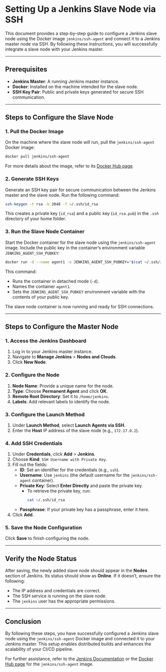 # Setting Up a Jenkins Slave Node via SSH

This document provides a step-by-step guide to configure a Jenkins slave node using the Docker image `jenkins/ssh-agent` and connect it to a Jenkins master node via SSH. By following these instructions, you will successfully integrate a slave node with your Jenkins master.

---

## **Prerequisites**

- **Jenkins Master**: A running Jenkins master instance.
- **Docker**: Installed on the machine intended for the slave node.
- **SSH Key Pair**: Public and private keys generated for secure SSH communication.

---

## **Steps to Configure the Slave Node**

### **1. Pull the Docker Image**

On the machine where the slave node will run, pull the `jenkins/ssh-agent` Docker image:

```bash
docker pull jenkins/ssh-agent
```

For more details about the image, refer to its [Docker Hub page](https://hub.docker.com/r/jenkins/ssh-agent).

### **2. Generate SSH Keys**

Generate an SSH key pair for secure communication between the Jenkins master and the slave node. Run the following command:

```bash
ssh-keygen -t rsa -b 2048 -f ~/.ssh/id_rsa
```

This creates a private key (`id_rsa`) and a public key (`id_rsa.pub`) in the `.ssh` directory of your home folder.

### **3. Run the Slave Node Container**

Start the Docker container for the slave node using the `jenkins/ssh-agent` image. Include the public key in the container’s environment variable `JENKINS_AGENT_SSH_PUBKEY`:

```bash
docker run -d --name agent1 -e JENKINS_AGENT_SSH_PUBKEY="$(cat ~/.ssh/id_rsa.pub)" jenkins/ssh-agent
```

This command:

- Runs the container in detached mode (`-d`).
- Names the container `agent1`.
- Sets the `JENKINS_AGENT_SSH_PUBKEY` environment variable with the contents of your public key.

The slave node container is now running and ready for SSH connections.

---

## **Steps to Configure the Master Node**

### **1. Access the Jenkins Dashboard**

1. Log in to your Jenkins master instance.
2. Navigate to **Manage Jenkins** > **Nodes and Clouds**.
3. Click **New Node**.

### **2. Configure the Node**

1. **Node Name**: Provide a unique name for the node.
2. **Type**: Choose **Permanent Agent** and click **OK**.
3. **Remote Root Directory**: Set it to `/home/jenkins`.
4. **Labels**: Add relevant labels to identify the node.

### **3. Configure the Launch Method**

1. Under **Launch Method**, select **Launch Agents via SSH**.
2. Enter the **Host** IP address of the slave node (e.g., `172.17.0.2`).

### **4. Add SSH Credentials**

1. Under **Credentials**, click **Add** > **Jenkins**.
2. Choose **Kind**: `SSH Username with Private Key`.
3. Fill out the fields:
   - **ID**: Set an identifier for the credentials (e.g., `ssh`).
   - **Username**: Use `jenkins` (the default username for the `jenkins/ssh-agent` container).
   - **Private Key**: Select **Enter Directly** and paste the private key.
     - To retrieve the private key, run:
       ```bash
       cat ~/.ssh/id_rsa
       ```
   - **Passphrase**: If your private key has a passphrase, enter it here.
4. Click **Add**.

### **5. Save the Node Configuration**

Click **Save** to finish configuring the node.

---

## **Verify the Node Status**

After saving, the newly added slave node should appear in the **Nodes** section of Jenkins. Its status should show as **Online**. If it doesn’t, ensure the following:

- The IP address and credentials are correct.
- The SSH service is running on the slave node.
- The `jenkins` user has the appropriate permissions.

---

## **Conclusion**

By following these steps, you have successfully configured a Jenkins slave node using the `jenkins/ssh-agent` Docker image and connected it to your Jenkins master. This setup enables distributed builds and enhances the scalability of your CI/CD pipeline.

For further assistance, refer to the [Jenkins Documentation](https://www.jenkins.io/doc/) or the [Docker Hub page](https://hub.docker.com/r/jenkins/ssh-agent) for the `jenkins/ssh-agent` image.

